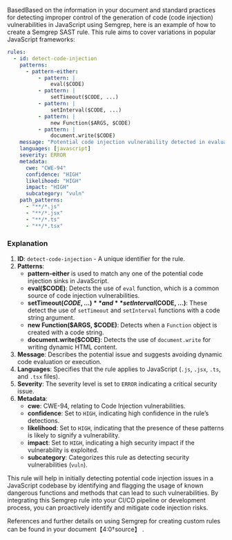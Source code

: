 BasedBased on the information in your document and standard practices for detecting improper control of the generation of code (code injection) vulnerabilities in JavaScript using Semgrep, here is an example of how to create a Semgrep SAST rule. This rule aims to cover variations in popular JavaScript frameworks:

```yaml
rules:
  - id: detect-code-injection
    patterns:
      - pattern-either:
          - pattern: |
              eval($CODE)
          - pattern: |
              setTimeout($CODE, ...)
          - pattern: |
              setInterval($CODE, ...)
          - pattern: |
              new Function($ARGS, $CODE)
          - pattern: |
              document.write($CODE)
    message: "Potential code injection vulnerability detected in evaluating or executing code. Avoid using eval(), setTimeout(), setInterval(), new Function(), or document.write() with dynamic code to prevent code injection risks."
    languages: [javascript]
    severity: ERROR
    metadata:
      cwe: "CWE-94"
      confidence: "HIGH"
      likelihood: "HIGH"
      impact: "HIGH"
      subcategory: "vuln"
    path_patterns:
      - "**/*.js"
      - "**/*.jsx"
      - "**/*.ts"
      - "**/*.tsx"
```

### Explanation
1. **ID**: `detect-code-injection` - A unique identifier for the rule.
2. **Patterns**:
   - **pattern-either** is used to match any one of the potential code injection sinks in JavaScript.
   - **eval($CODE)**: Detects the use of `eval` function, which is a common source of code injection vulnerabilities.
   - **setTimeout($CODE, ...)** and **setInterval($CODE, ...)**: These detect the use of `setTimeout` and `setInterval` functions with a code string argument.
   - **new Function($ARGS, $CODE)**: Detects when a `Function` object is created with a code string.
   - **document.write($CODE)**: Detects the use of `document.write` for writing dynamic HTML content.
3. **Message**: Describes the potential issue and suggests avoiding dynamic code evaluation or execution.
4. **Languages**: Specifies that the rule applies to JavaScript (`.js`, `.jsx`, `.ts`, and `.tsx` files).
5. **Severity**: The severity level is set to `ERROR` indicating a critical security issue.
6. **Metadata**:
   - **cwe**: CWE-94, relating to Code Injection vulnerabilities.
   - **confidence**: Set to `HIGH`, indicating high confidence in the rule’s detections.
   - **likelihood**: Set to `HIGH`, indicating that the presence of these patterns is likely to signify a vulnerability.
   - **impact**: Set to `HIGH`, indicating a high security impact if the vulnerability is exploited.
   - **subcategory**: Categorizes this rule as detecting security vulnerabilities (`vuln`).

This rule will help in initially detecting potential code injection issues in a JavaScript codebase by identifying and flagging the usage of known dangerous functions and methods that can lead to such vulnerabilities. By integrating this Semgrep rule into your CI/CD pipeline or development process, you can proactively identify and mitigate code injection risks.

References and further details on using Semgrep for creating custom rules can be found in your document【4:0†source】 .